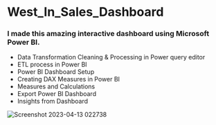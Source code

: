 # West_In_Sales_Dashboard
### I made this amazing interactive dashboard using Microsoft Power BI.
- Data Transformation Cleaning & Processing in Power query editor
- ETL process in Power BI
- Power BI Dashboard Setup
- Creating DAX Measures in Power BI
- Measures and Calculations  
- Export Power BI Dashboard
- Insights from Dashboard 

![Screenshot 2023-04-13 022738](https://user-images.githubusercontent.com/130601436/231584039-276e510b-00b7-4c38-ac68-23e3a9e7b4c2.jpg)

